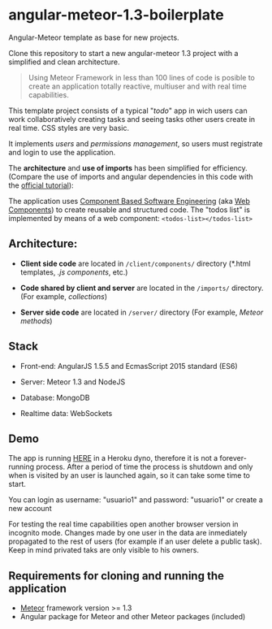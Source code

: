 # angular-meteor-1.3-boilerplate
Angular-Meteor template as base for new projects.

Clone this repository to start a new angular-meteor 1.3 project with a simplified and clean architecture.

> Using Meteor Framework in less than 100 lines of code is posible to create an application totally reactive, multiuser and with real time capabilities.
>

This template project consists of a typical "*todo*" app in wich users can work collaboratively creating tasks and seeing tasks other users create in real time. CSS styles are very basic.

It implements *users* and *permissions management*, so users must registrate and login to use the application.

The **architecture** and **use of imports** has been simplified for efficiency. (Compare the use of imports and angular dependencies in this code with the [official tutorial](https://www.meteor.com/tutorials/angular/creating-an-app)):

The application uses [Component Based Software Engineering](https://en.wikipedia.org/wiki/Component-based_software_engineering) (aka [Web Components](https://en.wikipedia.org/wiki/Web_Components)) to create reusable and structured code. The "todos list" is implemented by means of a web component: `<todos-list></todos-list>`



## Architecture:

- **Client side code** are located in `/client/components/` directory (*.html templates, *.js components*, etc.)

- **Code shared by client and server** are located in the `/imports/` directory. (For example, *collections*)
- **Server side code** are located in `/server/` directory (For example, *Meteor methods*)




## Stack

- Front-end: AngularJS 1.5.5 and EcmasScript 2015 standard (ES6)

- Server: Meteor 1.3 and NodeJS

- Database: MongoDB

- Realtime data: WebSockets




## Demo

The app is running [HERE](https://meteortestyls.herokuapp.com/) in a Heroku dyno, therefore it is not a forever-running process. After a period of time the process is shutdown and only when is visited by an user is launched again, so it can take some time to start.

You can login as username: "usuario1" and password: "usuario1" or create a new account

For testing the real time capabilities open another browser version in incognito mode. Changes made by one user in the data are inmediately propagated to the rest of users (for example if an user delete a public task). Keep in mind privated taks are only visible to his owners.




## Requirements for cloning and running the application

- [Meteor](http://www.meteor.com) framework version  >= 1.3
- Angular package for Meteor and other Meteor packages (included)